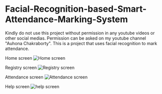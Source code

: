 # Facial-Recognition-based-Smart-Attendance-Marking-System

Kindly do not use this project without permission in any youtube videos or other social medias. Permission can be asked on my youtube channel "Auhona Chakraborty".
This is a project that uses facial recognition to mark attendance.

Home screen
![Home screen](https://user-images.githubusercontent.com/117756328/201475049-e348d4c3-69fb-44df-ab89-d00b49645f9d.png)

Registry screen
![Registry screen](https://user-images.githubusercontent.com/117756328/201475057-59aca528-be0a-478b-b9c2-73fd16cede7b.png)

Attendance screen
![Attendance screen](https://user-images.githubusercontent.com/117756328/201475064-b28c9ffd-75d4-46b9-8011-ca4046e1844c.png)

Help screen
![help screen](https://user-images.githubusercontent.com/117756328/201475069-a7bb92cb-32c1-4f4c-be68-7520b08c592b.png)
